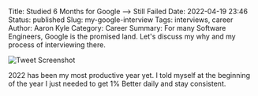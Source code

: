 Title: Studied 6 Months for Google --> Still Failed 
Date: 2022-04-19 23:46
Status: published
Slug: my-google-interview
Tags: interviews, career
Author: Aaron Kyle
Category: Career
Summary: For many Software Engineers, Google is the promised land. Let's discuss my why and my process of interviewing there.


![Tweet Screenshot]({static}/images/Screen%20Shot%202022-04-15%20at%2001.04.31.png "Motto")

2022 has been my most productive year yet. I told myself at the beginning of the year I just needed to get 1% Better daily and stay consistent.